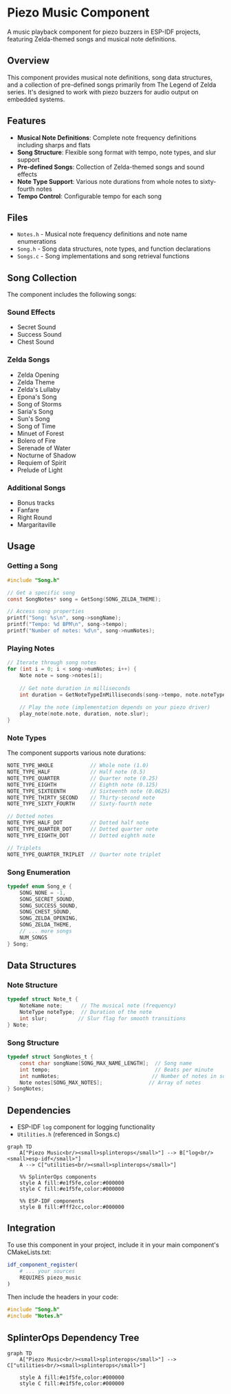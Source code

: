 # Piezo Music Component

A music playback component for piezo buzzers in ESP-IDF projects, featuring Zelda-themed songs and musical note definitions.

## Overview

This component provides musical note definitions, song data structures, and a collection of pre-defined songs primarily from The Legend of Zelda series. It's designed to work with piezo buzzers for audio output on embedded systems.

## Features

- **Musical Note Definitions**: Complete note frequency definitions including sharps and flats
- **Song Structure**: Flexible song format with tempo, note types, and slur support
- **Pre-defined Songs**: Collection of Zelda-themed songs and sound effects
- **Note Type Support**: Various note durations from whole notes to sixty-fourth notes
- **Tempo Control**: Configurable tempo for each song

## Files

- `Notes.h` - Musical note frequency definitions and note name enumerations
- `Song.h` - Song data structures, note types, and function declarations
- `Songs.c` - Song implementations and song retrieval functions

## Song Collection

The component includes the following songs:

### Sound Effects
- Secret Sound
- Success Sound  
- Chest Sound

### Zelda Songs
- Zelda Opening
- Zelda Theme
- Zelda's Lullaby
- Epona's Song
- Song of Storms
- Saria's Song
- Sun's Song
- Song of Time
- Minuet of Forest
- Bolero of Fire
- Serenade of Water
- Nocturne of Shadow
- Requiem of Spirit
- Prelude of Light

### Additional Songs
- Bonus tracks
- Fanfare
- Right Round
- Margaritaville

## Usage

### Getting a Song

```c
#include "Song.h"

// Get a specific song
const SongNotes* song = GetSong(SONG_ZELDA_THEME);

// Access song properties
printf("Song: %s\n", song->songName);
printf("Tempo: %d BPM\n", song->tempo);
printf("Number of notes: %d\n", song->numNotes);
```

### Playing Notes

```c
// Iterate through song notes
for (int i = 0; i < song->numNotes; i++) {
    Note note = song->notes[i];
    
    // Get note duration in milliseconds
    int duration = GetNoteTypeInMilliseconds(song->tempo, note.noteType);
    
    // Play the note (implementation depends on your piezo driver)
    play_note(note.note, duration, note.slur);
}
```

### Note Types

The component supports various note durations:

```c
NOTE_TYPE_WHOLE            // Whole note (1.0)
NOTE_TYPE_HALF             // Half note (0.5)
NOTE_TYPE_QUARTER          // Quarter note (0.25)
NOTE_TYPE_EIGHTH           // Eighth note (0.125)
NOTE_TYPE_SIXTEENTH        // Sixteenth note (0.0625)
NOTE_TYPE_THIRTY_SECOND    // Thirty-second note
NOTE_TYPE_SIXTY_FOURTH     // Sixty-fourth note

// Dotted notes
NOTE_TYPE_HALF_DOT         // Dotted half note
NOTE_TYPE_QUARTER_DOT      // Dotted quarter note
NOTE_TYPE_EIGHTH_DOT       // Dotted eighth note

// Triplets
NOTE_TYPE_QUARTER_TRIPLET  // Quarter note triplet
```

### Song Enumeration

```c
typedef enum Song_e {
    SONG_NONE = -1,
    SONG_SECRET_SOUND,
    SONG_SUCCESS_SOUND,
    SONG_CHEST_SOUND,
    SONG_ZELDA_OPENING,
    SONG_ZELDA_THEME,
    // ... more songs
    NUM_SONGS
} Song;
```

## Data Structures

### Note Structure
```c
typedef struct Note_t {
    NoteName note;      // The musical note (frequency)
    NoteType noteType;  // Duration of the note
    int slur;          // Slur flag for smooth transitions
} Note;
```

### Song Structure
```c
typedef struct SongNotes_t {
    const char songName[SONG_MAX_NAME_LENGTH];  // Song name
    int tempo;                                  // Beats per minute
    int numNotes;                              // Number of notes in song
    Note notes[SONG_MAX_NOTES];               // Array of notes
} SongNotes;
```

## Dependencies

- ESP-IDF `log` component for logging functionality
- `Utilities.h` (referenced in Songs.c)

```mermaid
graph TD
    A["Piezo Music<br/><small>splinterops</small>"] --> B["log<br/><small>esp-idf</small>"]
    A --> C["utilities<br/><small>splinterops</small>"]

    %% SplinterOps components
    style A fill:#e1f5fe,color:#000000
    style C fill:#e1f5fe,color:#000000

    %% ESP-IDF components
    style B fill:#fff2cc,color:#000000
```

## Integration

To use this component in your project, include it in your main component's CMakeLists.txt:

```cmake
idf_component_register(
    # ... your sources
    REQUIRES piezo_music
)
```

Then include the headers in your code:

```c
#include "Song.h"
#include "Notes.h"
```

## SplinterOps Dependency Tree

```mermaid
graph TD
    A["Piezo Music<br/><small>splinterops</small>"] --> C["utilities<br/><small>splinterops</small>"]

    style A fill:#e1f5fe,color:#000000
    style C fill:#e1f5fe,color:#000000
```
